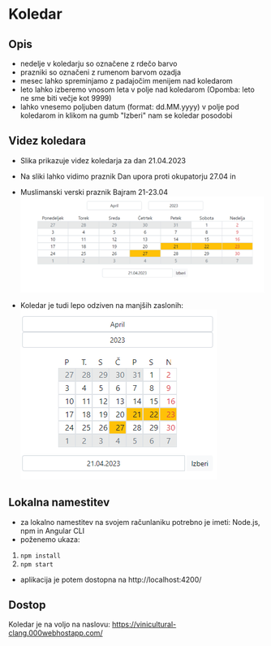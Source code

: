 # Koledar

## Opis
- nedelje v koledarju so označene z rdečo barvo
- prazniki so označeni z rumenom barvom ozadja
- mesec lahko spreminjamo z padajočim menijem nad koledarom
- leto lahko izberemo vnosom leta v polje nad koledarom (Opomba: leto ne sme biti večje kot 9999)
- lahko vnesemo poljuben datum (format: dd.MM.yyyy) v polje pod koledarom in klikom na gumb "Izberi" nam se koledar posodobi

## Videz koledara
- Slika prikazuje videz koledarja za dan 21.04.2023
- Na sliki lahko vidimo praznik Dan upora proti okupatorju 27.04 in
- Muslimanski verski praznik Bajram 21-23.04
![alt text](./src/assets/calendar.png)

- Koledar je tudi lepo odziven na manjših zaslonih:
![alt text](./src/assets/calendar_small.png)

## Lokalna namestitev
- za lokalno namestitev na svojem računlaniku potrebno je imeti: Node.js, npm in Angular CLI
- poženemo ukaza:
1. ```npm install```
2. ```npm start```
- aplikacija je potem dostopna na http://localhost:4200/

## Dostop
Koledar je na voljo na naslovu: https://vinicultural-clang.000webhostapp.com/

